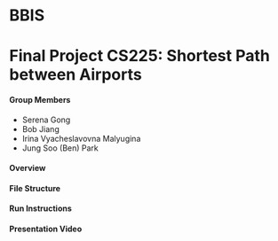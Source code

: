 # BBIS
# Final Project CS225: Shortest Path between Airports

#### Group Members
- Serena Gong
- Bob Jiang
- Irina Vyacheslavovna Malyugina 
- Jung Soo (Ben) Park

#### Overview

#### File Structure 

#### Run Instructions

#### Presentation Video 
